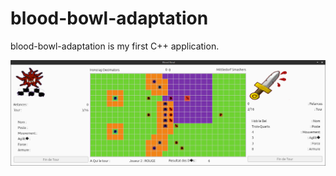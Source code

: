 blood-bowl-adaptation
=====================

blood-bowl-adaptation is my first C++ application.

![Alt text](Screenshot.png "Optional title")
